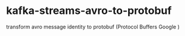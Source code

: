 # kafka-streams-avro-to-protobuf
transform avro message identity to protobuf (Protocol Buffers Google ) 
